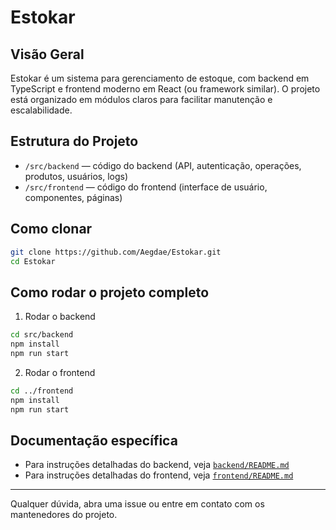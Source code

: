 # Estokar

## Visão Geral

Estokar é um sistema para gerenciamento de estoque, com backend em TypeScript e frontend moderno em React (ou framework similar). O projeto está organizado em módulos claros para facilitar manutenção e escalabilidade.

## Estrutura do Projeto

- `/src/backend` — código do backend (API, autenticação, operações, produtos, usuários, logs)
- `/src/frontend` — código do frontend (interface de usuário, componentes, páginas)

## Como clonar

```bash
git clone https://github.com/Aegdae/Estokar.git
cd Estokar
```

## Como rodar o projeto completo

1. Rodar o backend

```bash
cd src/backend
npm install
npm run start
```

2. Rodar o frontend

```bash
cd ../frontend
npm install
npm run start
```

## Documentação específica

- Para instruções detalhadas do backend, veja [`backend/README.md`](backend/README.md)
- Para instruções detalhadas do frontend, veja [`frontend/README.md`](frontend/README.md)

---

Qualquer dúvida, abra uma issue ou entre em contato com os mantenedores do projeto.
